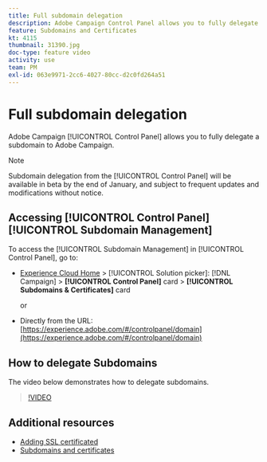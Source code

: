 ```yaml
---
title: Full subdomain delegation
description: Adobe Campaign Control Panel allows you to fully delegate a subdomain to Adobe Campaign. To do this, follow the steps below.
feature: Subdomains and Certificates
kt: 4115
thumbnail: 31390.jpg
doc-type: feature video
activity: use
team: PM
exl-id: 063e9971-2cc6-4027-80cc-d2c0fd264a51
---
```

# Full subdomain delegation

Adobe Campaign [!UICONTROL Control Panel] allows you to fully delegate a subdomain to Adobe Campaign.

>[!NOTE]
>
>Subdomain delegation from the [!UICONTROL Control Panel] will be available in beta by the end of January, and subject to frequent updates and modifications without notice.

## Accessing [!UICONTROL Control Panel] [!UICONTROL Subdomain Management]

To access the [!UICONTROL Subdomain Management] in [!UICONTROL Control Panel], go to:

* [Experience Cloud Home](https://experience.adobe.com/#/home) > [!UICONTROL Solution picker]: [!DNL Campaign] > **[!UICONTROL Control Panel]** card > **[!UICONTROL Subdomains & Certificates]** card
  
  or
* Directly from the URL: [https://experience.adobe.com/#/controlpanel/domain](https://experience.adobe.com/#/controlpanel/domain)

## How to delegate Subdomains

The video below demonstrates how to delegate subdomains.

>[!VIDEO](https://video.tv.adobe.com/v/31390?quality=12)

## Additional resources

* [Adding SSL certificated](/help/control-panel-tutorials/subdomains-and-certificates/adding-ssl-certificates.md)
* [Subdomains and certificates](https://docs.adobe.com/content/help/en/control-panel/using/subdomains-and-certificates/renewing-subdomain-certificate.html)

